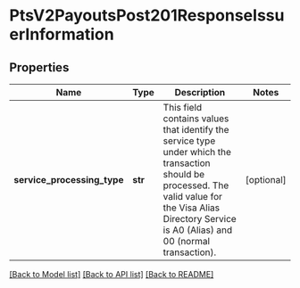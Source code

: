 # PtsV2PayoutsPost201ResponseIssuerInformation

## Properties
Name | Type | Description | Notes
------------ | ------------- | ------------- | -------------
**service_processing_type** | **str** | This field contains values that identify the service type under which the transaction should be processed. The valid value for the Visa Alias Directory Service is A0 (Alias) and 00 (normal transaction).  | [optional] 

[[Back to Model list]](../README.md#documentation-for-models) [[Back to API list]](../README.md#documentation-for-api-endpoints) [[Back to README]](../README.md)


